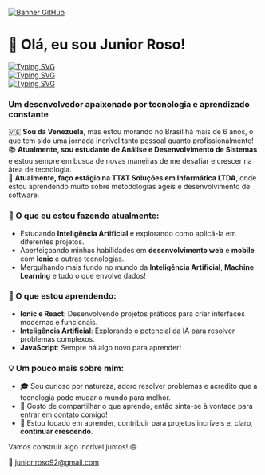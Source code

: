 [![Banner GitHub](https://via.placeholder.com/1200x300/4A90E2/FFFFFF/?text=Coding+the+Future+|+Developer+in+Progress+|+AI+Enthusiast)](https://github.com/username)

# 👋 Olá, eu sou Junior Roso!

[![Typing SVG](https://readme-typing-svg.herokuapp.com/?lines=TU+PUEDES+CREAR+CODIGOS+)](https://git.io/typing-svg)  
[![Typing SVG](https://readme-typing-svg.herokuapp.com/?lines=PUEDES+HACER+LO+QUE+TE+DE+LA+GANA!+)](https://git.io/typing-svg)  
[![Typing SVG](https://readme-typing-svg.herokuapp.com/?lines=나는+미래의+프로그래머다+)](https://git.io/typing-svg)  

### Um desenvolvedor apaixonado por tecnologia e aprendizado constante

🇻🇪 **Sou da Venezuela**, mas estou morando no Brasil há mais de 6 anos, o que tem sido uma jornada incrível tanto pessoal quanto profissionalmente!  
📚 **Atualmente, sou estudante de Análise e Desenvolvimento de Sistemas** e estou sempre em busca de novas maneiras de me desafiar e crescer na área de tecnologia.  
💼 **Atualmente, faço estágio na TT&T Soluções em Informática LTDA**, onde estou aprendendo muito sobre metodologias ágeis e desenvolvimento de software.  

### 🚀 O que eu estou fazendo atualmente:
- Estudando **Inteligência Artificial** e explorando como aplicá-la em diferentes projetos.
- Aperfeiçoando minhas habilidades em **desenvolvimento web** e **mobile** com **Ionic** e outras tecnologias.
- Mergulhando mais fundo no mundo da **Inteligência Artificial**, **Machine Learning** e tudo o que envolve dados!

### 🌱 O que estou aprendendo:
- **Ionic e React**: Desenvolvendo projetos práticos para criar interfaces modernas e funcionais.
- **Inteligência Artificial**: Explorando o potencial da IA para resolver problemas complexos.
- **JavaScript**: Sempre há algo novo para aprender!

### 💡 Um pouco mais sobre mim:
- 🎓 Sou curioso por natureza, adoro resolver problemas e acredito que a tecnologia pode mudar o mundo para melhor.
- 💬 Gosto de compartilhar o que aprendo, então sinta-se à vontade para entrar em contato comigo!
- 🎯 Estou focado em aprender, contribuir para projetos incríveis e, claro, **continuar crescendo**.


Vamos construir algo incrível juntos! 😄

👥 junior.roso92@gmail.com






